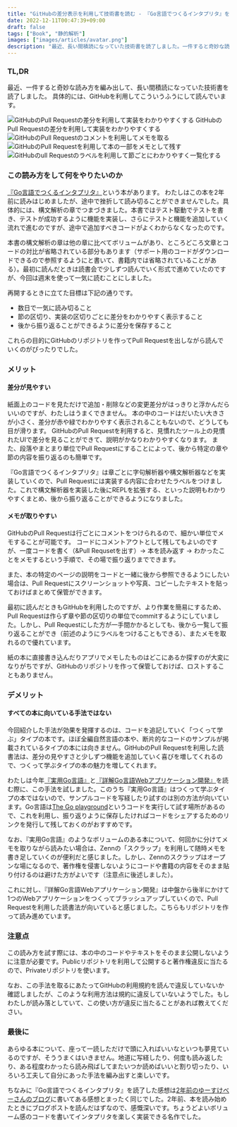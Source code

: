 ```yaml
---
title: "GitHubの差分表示を利用して技術書を読む - 『Go言語でつくるインタプリタ』を読んだ"
date: 2022-12-11T00:47:39+09:00
draft: false
tags: ["Book", "静的解析"]
images: ["images/articles/avatar.png"]
description: "最近、長い間積読になっていた技術書を読了しました。一件すると奇妙な読み方に見えますが、相性が合う本および読者であればばかなり読みやすいと思ったので紹介します。"
---
```


### TL,DR

最近、一件すると奇妙な読み方を編み出して、長い間積読になっていた技術書を読了しました。
具体的には、GitHubを利用してこういうふうにして読んでいます。

![GitHubのPull Requestの差分を利用して実装をわかりやすくする](https://user-images.githubusercontent.com/16359292/205665756-ef3cadb8-0cbf-4972-8db5-9816d5e8c768.png)
GitHubのPull Requestの差分を利用して実装をわかりやすくする
![GitHubのPull Requestのコメントを利用してメモを取る](https://user-images.githubusercontent.com/16359292/205666513-f0048b85-0c2f-4d0a-a9ea-440dc5539b00.png)
![GitHubのPull Requestを利用して本の一部をメモとして残す](https://user-images.githubusercontent.com/16359292/205665756-ef3cadb8-0cbf-4972-8db5-9816d5e8c768.png)
![GitHubのull Requestのラベルを利用して節ごとにわかりやすく一覧化する](https://user-images.githubusercontent.com/16359292/205665777-85c6a349-a426-4ef4-9eeb-4893b27f01ea.png)

### この読み方をして何をやりたいのか

[『Go言語でつくるインタプリタ』](https://www.oreilly.co.jp/books/9784873118222/)という本があります。
わたしはこの本を2年前に読みはじめましたが、途中で挫折して読み切ることができませんでした。具体的には、構文解析の章でつまづきました。本書ではテスト駆動でテストを書き、テストが成功するように機能を実装し、さらにテストと機能を追加していく流れで進むのですが、途中で追加すべきコードがよくわからなくなったのです。

本書の構文解析の章は他の章に比べてボリュームがあり、ところどころ文章とコードの対比が省略されている部分もあります（サポート用のコードがダウンロードできるので参照するようにと書いて、書籍内では省略されていることがある）。最初に読んだときは読書会で少しずつ読んでいく形式で進めていたのですが、今回は週末を使って一気に読むことにしました。

再開するときに立てた目標は下記の通りです。

- 数日で一気に読み切ること
- 節の区切り、実装の区切りごとに差分をわかりやすく表示すること
- 後から振り返ることができるように差分を保存すること

これらの目的にGitHubのリポジトリを作ってPull Requestを出しながら読んでいくのがぴったりでした。

### メリット

#### 差分が見やすい

紙面上のコードを見ただけで追加・削除などの変更差分がはっきりと浮かんだらいいのですが、わたしはうまくできません。
本の中のコードはだいたい大きさが小さく、差分が赤や緑でわかりやすく表示されることもないので、どうしても目が滑ります。
GitHubのPull Requestを利用すると、見慣れたツール上の見慣れたUIで差分を見ることができて、説明がかなりわかりやすくなります。
また、段落やまとまり単位でPull Requestにすることによって、後から特定の章や節の内容を振り返るのも簡単です。

『Go言語でつくるインタプリタ』は章ごとに字句解析器や構文解析器などを実装していくので、Pull Requestには実装する内容に合わせたラベルをつけました。これで構文解析器を実装した後にREPLを拡張する、といった説明もわかりやすくまとめ、後から振り返ることができるようになりました。

#### メモが取りやすい

GitHubのPull Requestは行ごとにコメントをつけられるので、細かい単位でメモすることが可能です。
コードにコメントアウトとして残してもよいのですが、一度コードを書く（&Pull Requsetを出す）-> 本を読み返す -> わかったことをメモするという手順で、その場で振り返りまでできます。

また、本の特定のページの説明をコードと一緒に後から参照できるようにしたい場合は、Pull Requestにスクリーンショットや写真、コピーしたテキストを貼っておけばまとめて保管ができます。

最初に読んだときもGitHubを利用したのですが、より作業を簡易にするため、Pull Requestは作らず章や節の区切りの単位でcommitするようにしていました。しかし、Pull Requestにした方が一手間かかるとしても、後から一覧して振り返ることができ（前述のようにラベルをつけることもできる）、またメモを取れるので優れています。

紙の本に直接書き込んだりアプリでメモしたものはどこにあるか探すのが大変になりがちですが、GitHubのリポジトリを作って保管しておけば、ロストすることもありません。

### デメリット

#### すべての本に向いている手法ではない

今回紹介した手法が効果を発揮するのは、コードを追記していく「つくって学ぶ」タイプの本です。ほぼ全編自然言語の本や、断片的なコードのサンプルが掲載されているタイプの本には向きません。GitHubのPull Requestを利用した読書法は、差分の見やすさと少しずつ機能を追加していく喜びを増してくれるので、つくって学ぶタイプの本の魅力を増してくれます。

わたしは今年[『実用Go言語』](https://www.oreilly.co.jp/books/9784873119694/)と[『詳解Go言語Webアプリケーション開発』](https://book.mynavi.jp/manatee/books/detail/id=131170)を読む際に、この手法を試しました。このうち『実用Go言語』はつくって学ぶタイプの本ではないので、サンプルコードを写経したり試すのは別の方法が向いています。Go言語は[The Go playground](https://go.dev/play/)というコードを実行して試す場所があるので、これを利用し、振り返りように保存したければコードをシェアするためのリンクを発行して残しておくのがおすすめです。

なお、『実用Go言語』のようなボリュームのある本について、何回かに分けてメモを取りながら読みたい場合は、Zennの「スクラップ」を利用して随時メモを書き足していくのが便利だと感じました。しかし、Zennのスクラップはオープンな場になるので、著作権を侵害しないようにコードや書籍の内容をそのまま貼り付けるのは避けた方がよいです（注意点に後述しました）。

これに対し、『詳解Go言語Webアプリケーション開発』は中盤から後半にかけて1つのWebアプリケーションをつくってブラッシュアップしていくので、Pull Requestを利用した読書法が向いていると感じました。こちらもリポジトリを作って読み進めています。

### 注意点

この読み方を試す際には、本の中のコードやテキストをそのまま公開しないように注意が必要です。Publicリポジトリを利用して公開すると著作権違反に当たるので、Privateリポジトリを使います。

なお、この手法を取るにあたってGitHubの利用規約を読んで違反していないか確認しましたが、このような利用方法は規約に違反していないようでした。もしわたしが読み落としていて、この使い方が違反に当たることがあれば教えてください。

### 最後に

あらゆる本について、座って一読しただけで頭に入ればいいなといつも夢見ているのですが、そううまくはいきません。地道に写経したり、何度も読み返したり、ある程度わかったら読み飛ばしてまたいつか読めばいいと割り切ったり、いろいろ工夫して自分にあった手法を編み出すと楽しいです。

ちなみに『Go言語でつくるインタプリタ』を読了した感想は[2年前のゆーすけべーさんのブログ](https://yusukebe.com/posts/2020/writing-an-interpreter-in-go/)に書いてある感想とまったく同じでした。2年前、本を読み始めたときにブログポストを読んだはずなので、感慨深いです。ちょうどよいボリューム感のコードを書いてインタプリタを楽しく実装できる名作でした。
